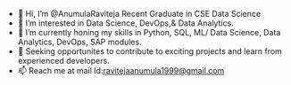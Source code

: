 - 👋 Hi, I’m @AnumulaRaviteja Recent Graduate in CSE Data Science
- 👀 I’m interested in Data Science, DevOps,& Data Analytics.
- 🌱 I’m currently honing my skills in Python, SQL, ML/ Data Science, Data Analytics, DevOps, SAP modules.
- 💞️ Seeking opportunites to contribute to exciting projects and learn from experienced developers.
- 📫 Reach me at mail Id:ravitejaanumula1999@gmail.com

<!---
AnumulaRavitej/AnumulaRavitej is a ✨ special ✨ repository because its `README.md` (this file) appears on your GitHub profile.
You can click the Preview link to take a look at your changes.
--->
